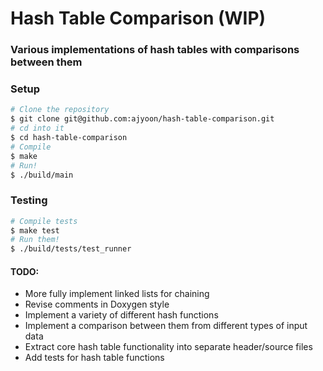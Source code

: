 # Hash Table Comparison (WIP)

### Various implementations of hash tables with comparisons between them

### Setup

```sh
# Clone the repository
$ git clone git@github.com:ajyoon/hash-table-comparison.git
# cd into it
$ cd hash-table-comparison
# Compile
$ make
# Run!
$ ./build/main
```

### Testing

```sh
# Compile tests
$ make test
# Run them!
$ ./build/tests/test_runner
```

#### TODO:

* More fully implement linked lists for chaining
* Revise comments in Doxygen style
* Implement a variety of different hash functions
* Implement a comparison between them from different
  types of input data
* Extract core hash table functionality into separate header/source files
* Add tests for hash table functions
